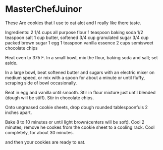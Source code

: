 # MasterChefJuinor
These Are cookies that I use to eat alot and I really like there taste.

Ingredients: 2 1/4 cups all purpose flour 1 teaspoon baking soda 1/2 teaspoon salt 1 cup butter, softened 3/4 cup granulated sugar 3/4 cup packed brown sugar 1 egg 1 teaspoon vanilla essence 2 cups semisweet chocolate chips

Heat oven to 375 F. In a small bowl, mix the flour, baking soda and salt; set aside.

In a large bowl, beat softened butter and sugars with an electric mixer on medium speed, or mix with a spoon for about a minute or until fluffy, scraping side of bowl occasionally.

Beat in egg and vanilla until smooth. Stir in flour mixture just until blended (dough will be stiff). Stir in chocolate chips.

Onto ungreased cookie sheets, drop dough rounded tablespoonfuls 2 inches apart.

Bake 8 to 10 minutes or until light brown(centers will be soft). Cool 2 minutes; remove he cookes from the cookie sheet to a cooling rack. Cool completely, for about 30 minutes.

and then your cookies are ready to eat.
